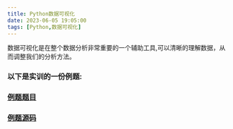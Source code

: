 ```yaml
---
title: Python数据可视化
date: 2023-06-05 19:05:00
tags: [Python,数据可视化]
---
```

数据可视化是在整个数据分析非常重要的一个辅助工具,可以清晰的理解数据，从而调整我们的分析方法。

### 以下是实训的一份例题:
### [例题题目](/Big-Data-Competition/Python-Data-Visualization/example/)
### [例题源码](/Big-Data-Competition/Python-Data-Visualization/example_code/)